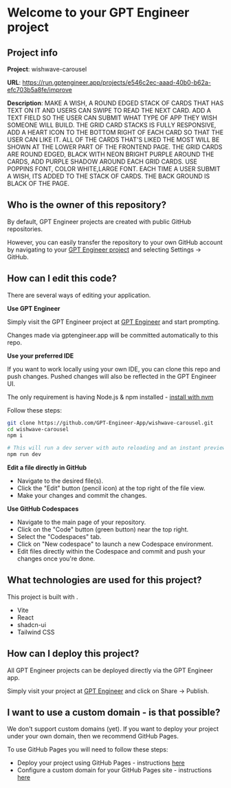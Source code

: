 # Welcome to your GPT Engineer project

## Project info

**Project**: wishwave-carousel 

**URL**: https://run.gptengineer.app/projects/e546c2ec-aaad-40b0-b62a-efc703b5a8fe/improve

**Description**: MAKE A WISH, A ROUND EDGED STACK OF CARDS THAT HAS TEXT ON IT AND USERS CAN SWIPE TO READ THE NEXT CARD. ADD A TEXT FIELD SO THE USER CAN SUBMIT WHAT TYPE OF APP THEY WISH SOMEONE WILL BUILD. THE GRID CARD STACKS IS FULLY RESPONSIVE, ADD A HEART ICON TO THE BOTTOM RIGHT OF EACH CARD SO THAT THE USER CAN LIKE IT. ALL OF THE CARDS THAT'S LIKED THE MOST WILL BE SHOWN AT THE LOWER PART OF THE FRONTEND PAGE. THE GRID CARDS ARE ROUND EDGED, BLACK WITH NEON BRIGHT PURPLE AROUND THE CARDS, ADD PURPLE SHADOW AROUND EACH GRID CARDS. USE POPPINS FONT, COLOR WHITE,LARGE FONT. EACH TIME A USER SUBMIT A WISH, ITS ADDED TO THE STACK OF CARDS. THE BACK GROUND IS BLACK OF THE PAGE. 

## Who is the owner of this repository?
By default, GPT Engineer projects are created with public GitHub repositories.

However, you can easily transfer the repository to your own GitHub account by navigating to your [GPT Engineer project](https://run.gptengineer.app/projects/e546c2ec-aaad-40b0-b62a-efc703b5a8fe/improve) and selecting Settings -> GitHub. 

## How can I edit this code?
There are several ways of editing your application.

**Use GPT Engineer**

Simply visit the GPT Engineer project at [GPT Engineer](https://run.gptengineer.app/projects/e546c2ec-aaad-40b0-b62a-efc703b5a8fe/improve) and start prompting.

Changes made via gptengineer.app will be committed automatically to this repo.

**Use your preferred IDE**

If you want to work locally using your own IDE, you can clone this repo and push changes. Pushed changes will also be reflected in the GPT Engineer UI.

The only requirement is having Node.js & npm installed - [install with nvm](https://github.com/nvm-sh/nvm#installing-and-updating)

Follow these steps: 

```sh
git clone https://github.com/GPT-Engineer-App/wishwave-carousel.git
cd wishwave-carousel
npm i

# This will run a dev server with auto reloading and an instant preview.
npm run dev
```

**Edit a file directly in GitHub**

- Navigate to the desired file(s).
- Click the "Edit" button (pencil icon) at the top right of the file view.
- Make your changes and commit the changes.

**Use GitHub Codespaces**

- Navigate to the main page of your repository.
- Click on the "Code" button (green button) near the top right.
- Select the "Codespaces" tab.
- Click on "New codespace" to launch a new Codespace environment.
- Edit files directly within the Codespace and commit and push your changes once you're done.

## What technologies are used for this project?

This project is built with .

- Vite
- React
- shadcn-ui
- Tailwind CSS

## How can I deploy this project?

All GPT Engineer projects can be deployed directly via the GPT Engineer app. 

Simply visit your project at [GPT Engineer](https://run.gptengineer.app/projects/e546c2ec-aaad-40b0-b62a-efc703b5a8fe/improve) and click on Share -> Publish.

## I want to use a custom domain - is that possible?

We don't support custom domains (yet). If you want to deploy your project under your own domain, then we recommend GitHub Pages.

To use GitHub Pages you will need to follow these steps: 
- Deploy your project using GitHub Pages - instructions [here](https://docs.github.com/en/pages/getting-started-with-github-pages/creating-a-github-pages-site#creating-your-site)
- Configure a custom domain for your GitHub Pages site - instructions [here](https://docs.github.com/en/pages/configuring-a-custom-domain-for-your-github-pages-site)